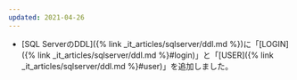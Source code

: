 ```yaml
---
updated: 2021-04-26
---
```

- [SQL ServerのDDL]({% link _it_articles/sqlserver/ddl.md %})に「[LOGIN]({% link _it_articles/sqlserver/ddl.md %}#login)」と「[USER]({% link _it_articles/sqlserver/ddl.md %}#user)」を追加しました。